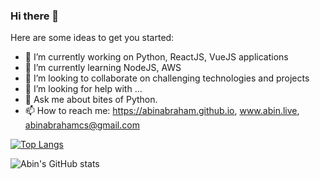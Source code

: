 ### Hi there 👋

<!--
**abinabraham/abinabraham** is a ✨ _special_ ✨ repository because its `README.md` (this file) appears on your GitHub profile.
-->

Here are some ideas to get you started:

- 🔭 I’m currently working on Python, ReactJS, VueJS applications
- 🌱 I’m currently learning NodeJS, AWS
- 👯 I’m looking to collaborate on challenging technologies and projects
- 🤔 I’m looking for help with ...
- 💬 Ask me about bites of Python.
- 📫 How to reach me: https://abinabraham.github.io, www.abin.live, abinabrahamcs@gmail.com

[![Top Langs](https://github-readme-stats.vercel.app/api/top-langs/?username=abinabraham&layout=compact)](https://github.com/abinabraham/github-readme-stats)

![Abin's GitHub stats](https://github-readme-stats.vercel.app/api?username=abinabraham&show_icons=true&theme=radical)



